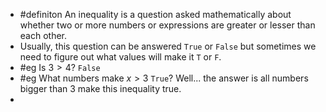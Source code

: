 - #definiton An inequality is a question asked mathematically about whether two or more numbers or expressions are greater or lesser than each other.
- Usually, this question can be answered `True` or `False` but sometimes we need to figure out what values will make it `T` or `F`.
- #eg Is $3>4$? `False`
- #eg What numbers make $x>3$ `True`? Well... the answer is all numbers bigger than 3 make this inequality true.
-